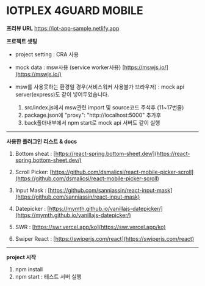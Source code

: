 # IOTPLEX 4GUARD MOBILE

**프리뷰 URL**
https://iot-app-sample.netlify.app

**프로젝트 셋팅**

-   project setting : CRA 사용

-   mock data : msw사용 (service worker사용) [https://mswjs.io/](https://mswjs.io/)

-   msw를 사용못하는 환경일 경우(서비스워커 사용불가 브라우저) : mock api server(express)도 같이 넣어두었습니다.

    1.  src/index.js에서 msw관련 import 및 source코드 주석후 (11~17번줄)
    2.  package.json에 "proxy": "http://localhost:5000" 추가후
    3.  back폴더내부에서 npm start로 mock api 서버도 같이 실행

---

**사용한 플러그인 리스트 & docs**

1. Bottom sheat : [https://react-spring.bottom-sheet.dev/](https://react-spring.bottom-sheet.dev/)

2. Scroll Picker: [https://github.com/dsmalicsi/react-mobile-picker-scroll](https://github.com/dsmalicsi/react-mobile-picker-scroll)

3. Input Mask : [https://github.com/sanniassin/react-input-mask](https://github.com/sanniassin/react-input-mask)

4. Datepicker : [https://mymth.github.io/vanillajs-datepicker/](https://mymth.github.io/vanillajs-datepicker/)

5. SWR : [https://swr.vercel.app/ko](https://swr.vercel.app/ko)

6. Swiper React : [https://swiperjs.com/react](https://swiperjs.com/react)

---

**project 시작**

1. npm install
2. npm start : 테스트 서버 실행
